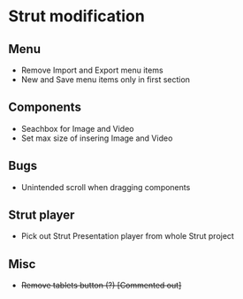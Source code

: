 Strut modification
==================

## Menu
+ Remove Import and Export menu items
+ New and Save menu items only in first section

## Components
+ Seachbox for Image and Video
+ Set max size of insering Image and Video

## Bugs
+ Unintended scroll when dragging components

## Strut player
+ Pick out Strut Presentation player from whole Strut project

## Misc
+ ~~Remove tablets button (?) [Commented out]~~